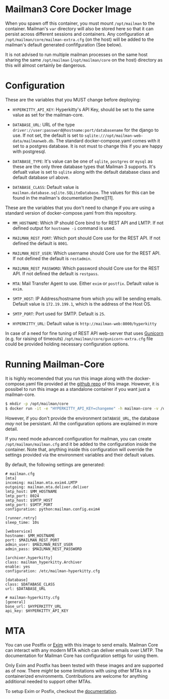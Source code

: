 Mailman3 Core Docker Image
==========================

When you spawn off this container, you must mount `/opt/mailman` to the
container. Mailman's `var` directory will also be stored here so that it can
persist across different sessions and containers. Any configuration at
`/opt/mailman/core/mailman-extra.cfg` (on the host) will be added to the mailman's default
generated confifguration (See below).

It is not advised to run multiple mailman processes on the same host sharing the
same `/opt/mailman` (`/opt/mailman/core` on the host) directory as this will
almost certainly be dangerous.


Configuration
=============

These are the variables that you MUST change before deploying:

- `HYPERKITTY_API_KEY`: Hyperkitty's API Key, should be set to the same value as
  set for the mailman-core.

- `DATABASE_URL`: URL of the type
  `driver://user:password@hostname:port/databasename` for the django to use. If
  not set, the default is set to
  `sqlite:///opt/mailman-web-data/mailmanweb.db`. The standard
  docker-compose.yaml comes with it set to a postgres database. It is not must
  to change this if you are happy with postgresql.

- `DATABASE_TYPE`: It's value can be one of `sqlite`, `postgres` or `mysql` as
  these are the only three database types that Mailman 3 supports. It's defualt
  value is set to `sqlite` along with the default database class and default
  database url above.

- `DATABASE_CLASS`: Default value is
  `mailman.database.sqlite.SQLiteDatabase`. The values for this can be found in
  the mailman's documentation [here][11].


These are the variables that you don't need to change if you are using a
standard version of docker-compose.yaml from this repository.

- `MM_HOSTNAME`: Which IP should Core bind to for REST API and LMTP. If not
  defined output for `hostname -i` command is used.

- `MAILMAN_REST_PORT`: Which port should Core use for the REST API. If not defined
  the default is `8001`.

- `MAILMAN_REST_USER`: Which username should Core use for the REST API. If not
  defined the default is `restadmin`.

- `MAILMAN_REST_PASSWORD`: Which password should Core use for the REST API. If
  not defined the default is `restpass`.

- `MTA`: Mail Transfer Agent to use. Either `exim` or `postfix`. Default value is `exim`.

- `SMTP_HOST`: IP Address/hostname from which you will be sending
  emails. Default value is `172.19.199.1`, which is the address of the Host OS.

- `SMTP_PORT`: Port used for SMTP. Default is `25`.

- `HYPERKITTY_URL`: Default value is `http://mailman-web:8000/hyperkitty`

In case of a need for fine tuning of REST API web-server that uses [Gunicorn](https://docs.gunicorn.org/en/stable/settings.html) (e.g. for raising of timeouts) `/opt/mailman/core/gunicorn-extra.cfg` file could be provided holding necessary configuration options.

Running Mailman-Core
====================

It is highly recomended that you run this image along with the
docker-compose.yaml file provided at the [github repo][1] of this
image. However, it is possibel to run this image as a standalone container if
you want just a mailman-core.

```bash
$ mkdir -p /opt/mailman/core
$ docker run -it -e "HYPERKITTY_API_KEY=changeme" -h mailman-core -v /opt/mailman/core:/opt/mailman mailman-core
```

However, if you don't provide the environment `DATABASE_URL`, the database _may_
not be persistant. All the configuration options are explained in more detail.

If you need mode advanced configuration for mailman, you can create
`/opt/mailman/mailman.cfg` and it be added to the configuration inside the
container. Note that, anything inside this configuration will override the
settings provided via the environment variables and their default values.

By default, the following settings are generated:

```
# mailman.cfg
[mta]
incoming: mailman.mta.exim4.LMTP
outgoing: mailman.mta.deliver.deliver
lmtp_host: $MM_HOSTNAME
lmtp_port: 8024
smtp_host: $SMTP_HOST
smtp_port: $SMTP_PORT
configuration: python:mailman.config.exim4

[runner.retry]
sleep_time: 10s

[webservice]
hostname: $MM_HOSTNAME
port: $MAILMAN_REST_PORT
admin_user: $MAILMAN_REST_USER
admin_pass: $MAILMAN_REST_PASSWORD

[archiver.hyperkitty]
class: mailman_hyperkitty.Archiver
enable: yes
configuration: /etc/mailman-hyperkitty.cfg

[database]
class: $DATABASE_CLASS
url: $DATABASE_URL
```

```
# mailman-hyperkitty.cfg
[general]
base_url: $HYPERKITTY_URL
api_key: $HYPERKITTY_API_KEY
```

MTA
===

You can use Postfix or [Exim][2] with this image to send emails. Mailman Core
can interact with any modern MTA which can deliver emails over LMTP. The
documentation for Mailman Core has configuration settigs for using them.

Only Exim and Postfix has been tested with these images and are supported as of
now. There _might_ be some limitations with using other MTAs in a containerized
environments. Contributions are welcome for anything additional needed to
support other MTAs.

To setup Exim or Posfix, checkout the [documentation][3].

[1]: https://github.com/maxking/docker-mailman
[2]: http://www.exim.org
[3]: https://asynchronous.in/docker-mailman#setting-up-your-mta
